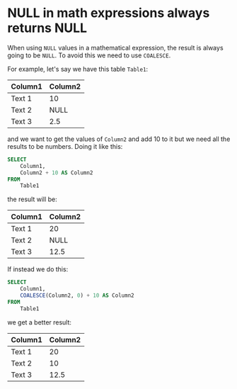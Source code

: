 # NULL in math expressions always returns NULL

When using `NULL` values in a mathematical expression, the result is always going to be `NULL`. To avoid this we need to use `COALESCE`.

For example, let's say we have this table `Table1`:

| Column1 | Column2 |
| ------- | ------- |
| Text 1  | 10      |
| Text 2  | NULL    |
| Text 3  | 2.5     |

and we want to get the values of `Column2` and add 10 to it but we need all the results to be numbers. Doing it like this:

```sql
SELECT
    Column1,
    Column2 + 10 AS Column2
FROM
    Table1
```

the result will be:

| Column1 | Column2 |
| ------- | ------- |
| Text 1  | 20      |
| Text 2  | NULL    |
| Text 3  | 12.5    |

If instead we do this:

```sql
SELECT
    Column1,
    COALESCE(Column2, 0) + 10 AS Column2
FROM
    Table1
```

we get a better result:

| Column1 | Column2 |
| ------- | ------- |
| Text 1  | 20      |
| Text 2  | 10      |
| Text 3  | 12.5    |
